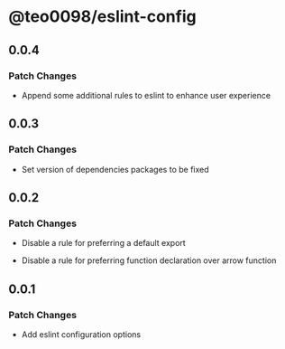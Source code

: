 # @teo0098/eslint-config

## 0.0.4

### Patch Changes

- Append some additional rules to eslint to enhance user
  experience

## 0.0.3

### Patch Changes

- Set version of dependencies packages to be fixed

## 0.0.2

### Patch Changes

- Disable a rule for preferring a default export

- Disable a rule for preferring function declaration over arrow function

## 0.0.1

### Patch Changes

- Add eslint configuration options
